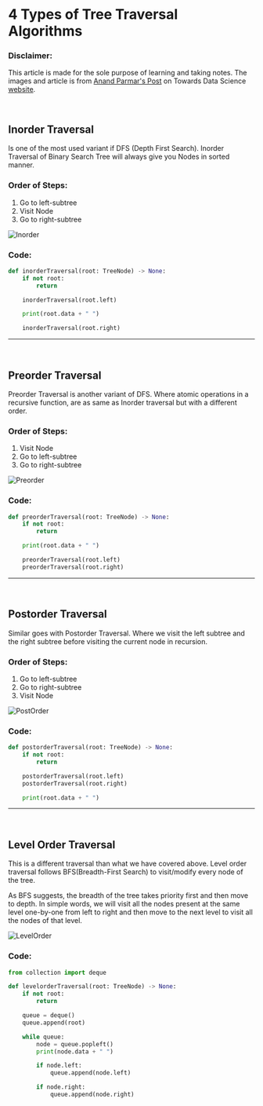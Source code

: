 # 4 Types of Tree Traversal Algorithms
### Disclaimer:
This article is made for the sole purpose of learning and taking notes. The images and article is from [Anand Parmar's Post](https://towardsdatascience.com/4-types-of-tree-traversal-algorithms-d56328450846) on Towards Data Science [website](https://towardsdatascience.com).

</br>

## Inorder Traversal
Is one of the most used variant if DFS (Depth First Search). Inorder Traversal of Binary Search Tree will always give you Nodes in sorted manner.

### Order of Steps:
1. Go to left-subtree
2. Visit Node
3. Go to right-subtree

![Inorder](https://miro.medium.com/max/500/1*bxQlukgMC9cGv_MFUllX2Q.gif)

### Code:
```python
def inorderTraversal(root: TreeNode) -> None:
	if not root:
		return

	inorderTraversal(root.left)

	print(root.data + " ")

	inorderTraversal(root.right)
```

___

</br>

## Preorder Traversal
Preorder Traversal is another variant of DFS. Where atomic operations in a recursive function, are as same as Inorder traversal but with a different order.

### Order of Steps:
1. Visit Node
2. Go to left-subtree
3. Go to right-subtree

![Preorder](https://miro.medium.com/max/500/1*UGoV21qO6N8JED-ozsbXWw.gif)

### Code:
```python
def preorderTraversal(root: TreeNode) -> None:
	if not root:
		return

	print(root.data + " ")

	preorderTraversal(root.left)
	preorderTraversal(root.right)
```

___

</br>

## Postorder Traversal
Similar goes with Postorder Traversal. Where we visit the left subtree and the right subtree before visiting the current node in recursion.

### Order of Steps:
1. Go to left-subtree
2. Go to right-subtree
3. Visit Node

![PostOrder](https://miro.medium.com/max/500/1*UGrzA4qtLCaaCiNAKZyj_w.gif)

### Code:
```python
def postorderTraversal(root: TreeNode) -> None:
	if not root:
		return

	postorderTraversal(root.left)
	postorderTraversal(root.right)

	print(root.data + " ")
```

___

</br>

## Level Order Traversal
This is a different traversal than what we have covered above. Level order traversal follows BFS(Breadth-First Search) to visit/modify every node of the tree.

As BFS suggests, the breadth of the tree takes priority first and then move to depth. In simple words, we will visit all the nodes present at the same level one-by-one from left to right and then move to the next level to visit all the nodes of that level.

![LevelOrder](https://miro.medium.com/max/500/1*2NIfAdSadsdK2rP015f6Xg.gif)

### Code:
```python
from collection import deque

def levelorderTraversal(root: TreeNode) -> None:
	if not root:
		return

	queue = deque()
	queue.append(root)

	while queue:
		node = queue.popleft()
		print(node.data + " ")

		if node.left:
			queue.append(node.left)

		if node.right:
			queue.append(node.right)
```